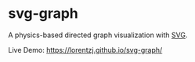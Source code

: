# svg-graph
A physics-based directed graph visualization with [SVG](https://developer.mozilla.org/en-US/docs/Web/SVG).

Live Demo: https://lorentzj.github.io/svg-graph/
